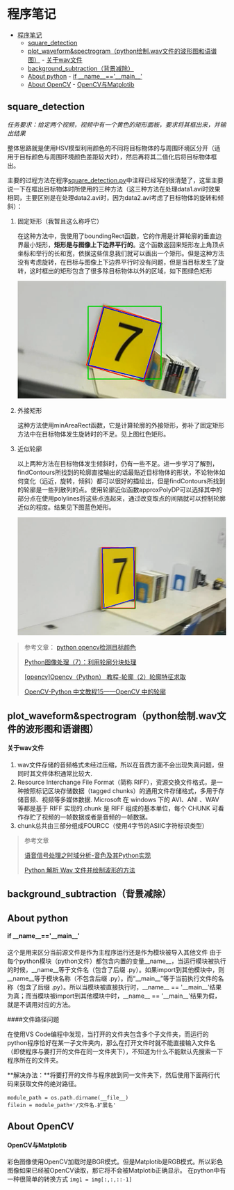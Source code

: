 # 程序笔记

- [程序笔记](#程序笔记)
    - [square_detection](#square_detection)
    - [plot_waveform&spectrogram（python绘制.wav文件的波形图和语谱图）](#plot_waveformspectrogrampython绘制wav文件的波形图和语谱图)
            - [关于wav文件](#关于wav文件)
    - [background_subtraction（背景减除）](#background_subtraction背景减除)
    - [About python](#about-python)
            - [if \_\_name\_\_=='\_\_main\_\_'](#if-__name____main__)
    - [About OpenCV](#about-opencv)
            - [OpenCV与Matplotib](#opencv与matplotib)

## square_detection
*任务要求：给定两个视频，视频中有一个黄色的矩形面板，要求将其框出来，并输出结果*

整体思路就是使用HSV模型利用颜色的不同将目标物体的与周围环境区分开（适用于目标颜色与周围环境颜色差距较大时），然后再将其二值化后将目标物体框出。

主要的过程方法在程序[square_detection.py](https://github.com/XinzheTing/Courses/blob/master/DigitalImageProcessing/square_detection/square_detection.py)中注释已经写的很清楚了，这里主要说一下在框出目标物体时所使用的三种方法（这三种方法在处理data1.avi时效果相同，主要区别是在处理data2.avi时，因为data2.avi考虑了目标物体的旋转和倾斜）：

1. 固定矩形（我暂且这么称呼它）
   
    在这种方法中，我使用了boundingRect函数，它的作用是计算轮廓的垂直边界最小矩形，**矩形是与图像上下边界平行的**。这个函数返回来矩形左上角顶点坐标和举行的长和宽，依据这些信息我们就可以画出一个矩形。但是这种方法没有考虑旋转，在目标与图像上下边界平行时没有问题，但是当目标发生了旋转，这时框出的矩形包含了很多除目标物体以外的区域，如下图绿色矩形

    <div align=center>

    ![result1](square_detection/result1.png)

    </div>

2. 外接矩形
   
   这种方法使用minAreaRect函数，它是计算轮廓的外接矩形，弥补了固定矩形方法中在目标物体发生旋转时的不足。见上图红色矩形。

3. 近似轮廓
   
   以上两种方法在目标物体发生倾斜时，仍有一些不足。进一步学习了解到，findContours所找到的轮廓直接输出的话最贴近目标物体的形状，不论物体如何变化（远近，旋转，倾斜）都可以很好的描绘出，但是findContours所找到的轮廓是一些列散列的点。使用轮廓近似函数approxPolyDP可以选择其中的部分点在使用polylines将这些点连起来，通过改变取点的间隔就可以控制轮廓近似的程度。结果见下图蓝色矩形。

   <div align=center>

   ![result2](square_detection/result2.png)

   <div>

> 参考文章：
> [python opencv检测目标颜色](https://blog.csdn.net/Lingdongtianxia/article/details/75194950)
> 
> [Python图像处理（7）：利用轮廓分块处理](https://blog.csdn.net/lights_joy/article/details/46368197)
> 
> [[opencv]Opencv（Python） 教程-轮廓（2）轮廓特征求取](https://blog.csdn.net/zj360202/article/details/79170265)
> 
> [OpenCV-Python 中文教程15——OpenCV 中的轮廓](https://blog.csdn.net/zichen_ziqi/article/details/80912133)

## plot_waveform&spectrogram（python绘制.wav文件的波形图和语谱图）

#### 关于wav文件

1. wav文件存储的音频格式未经过压缩，所以在音质方面不会出现失真问题，但同时其文件体积通常比较大.
2. Resource Interchange File Format（简称 RIFF），资源交换文件格式，是一种按照标记区块存储数据（tagged chunks）的通用文件存储格式，多用于存储音频、视频等多媒体数据. Microsoft 在 windows 下的 AVI、ANI 、WAV 等都是基于 RIFF 实现的.chunk 是 RIFF 组成的基本单位，每个 CHUNK 可看作存贮了视频的一帧数据或者是音频的一帧数据。
3. chunk总共由三部分组成FOURCC（使用4字节的ASIIC字符标识类型）


> 参考文章
> 
> [语音信号处理之时域分析-音色及其Python实现](http://ibillxia.github.io/blog/2013/05/18/audio-signal-processing-time-domain-timbre-python-realization/)
> 
> [Python 解析 Wav 文件并绘制波形的方法](https://www.cnblogs.com/lzxwalex/p/6922099.html)

## background_subtraction（背景减除）



## About python

#### if \_\_name\_\_=='\_\_main\_\_'

这个是用来区分当前源文件是作为主程序运行还是作为模块被导入其他文件
由于每个python模块（python文件）都包含内置的变量\_\_name\_\_，当运行模块被执行的时候，\_\_name\_\_等于文件名（包含了后缀 .py）。如果import到其他模块中，则\_\_name\_\_等于模块名称（不包含后缀 .py）。而“\_\_main\_\_”等于当前执行文件的名称（包含了后缀 .py）。所以当模块被直接执行时，\_\_name\_\_ == '\_\_main\_\_'结果为真；而当模块被import到其他模块中时，\_\_name\_\_ == '\_\_main\_\_'结果为假，就是不调用对应的方法。

####文件路径问题

在使用VS Code编程中发现，当打开的文件夹包含多个子文件夹，而运行的python程序恰好在某一子文件夹内，那么在打开文件时就不能直接输入文件名（即使程序与要打开的文件在同一文件夹下），不知道为什么不能默认先搜索一下程序所在的文件夹。

**解决办法：**将要打开的文件与程序放到同一文件夹下，然后使用下面两行代码来获取文件的绝对路径。
```
module_path = os.path.dirname(__file__)
filein = module_path+'/文件名.扩展名'
```


## About OpenCV

#### OpenCV与Matplotib

彩色图像使用OpenCV加载时是BGR模式。但是Matplotib是RGB模式。所以彩色图像如果已经被OpenCV读取，那它将不会被Matplotib正确显示。
在python中有一种很简单的转换方式 ```img1 = img[:,:,::-1]```